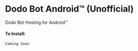 # Dodo Bot Android™ (Unofficial)
Dodo Bot Hosting for Android™

#### To Install:
```
Coming Soon
```
